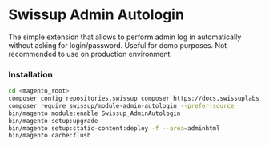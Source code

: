 # Swissup Admin Autologin

The simple extension that allows to perform admin log in automatically without asking for login/password. 
Useful for demo purposes. Not recommended to use on production environment.

### Installation

```bash
cd <magento_root>
composer config repositories.swissup composer https://docs.swissuplabs.com/packages/
composer require swissup/module-admin-autologin --prefer-source
bin/magento module:enable Swissup_AdminAutologin
bin/magento setup:upgrade
bin/magento setup:static-content:deploy -f --area=adminhtml
bin/magento cache:flush
```
